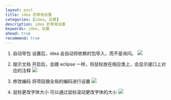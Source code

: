 ```yaml
---
layout: post  
title: idea 的常用设置  
categories: [idea, 设置]  
description: idea 的常用设置  
keywords: idea, 设置  
ahead: true  
recommend: true  
---
```


1. 自动导包
设置后，idea 会自动将依赖的包导入，而不是询问。
![](https://taojintianxia.github.io/images/posts/ide/idea/settings/auto_import.jpg)

2. 提示文档
开启后，会跟 eclipse 一样，将鼠标放在相应类上，会显示接口上对应的注释
![](https://taojintianxia.github.io/images/posts/ide/idea/settings/show_quick.jpg)

3. 修改编码
将项目跟全局的编码进行设置
![](https://taojintianxia.github.io/images/posts/ide/idea/settings/file_coding.jpg)

4. 鼠标更改字体大小
可以通过鼠标滚动更改字体的大小
![](https://taojintianxia.github.io/images/posts/ide/idea/settings/zoom_font_size.jpg)

